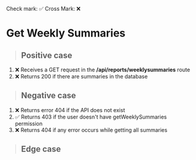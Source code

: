 Check mark: ✅
Cross Mark: ❌

# Get Weekly Summaries

> ## Positive case

1. ❌ Receives a GET request in the **/api/reports/weeklysummaries** route
2. ❌ Returns 200 if there are summaries in the database

> ## Negative case

1. ❌ Returns error 404 if the API does not exist
2. ✅ Returns 403 if the user doesn't have getWeeklySummaries permission
3. ❌ Returns 404 if any error occurs while getting all summaries

> ## Edge case